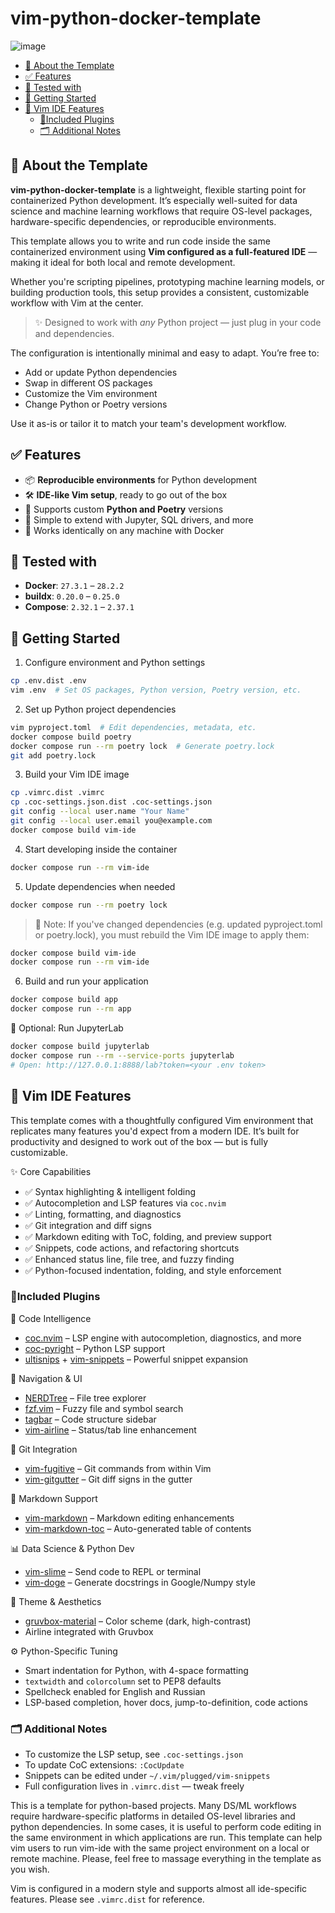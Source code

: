 # vim-python-docker-template

![image](https://github.com/user-attachments/assets/2846d6df-16de-4c24-b308-abb8534bd844)

<!-- vim-markdown-toc GFM -->

* [🧰 About the Template](#-about-the-template)
* [✅ Features](#-features)
* [🧪 Tested with](#-tested-with)
* [🚀 Getting Started](#-getting-started)
* [🧠 Vim IDE Features](#-vim-ide-features)
  * [🔌Included Plugins](#included-plugins)
  * [🗂 Additional Notes](#-additional-notes)

<!-- vim-markdown-toc -->

## 🧰 About the Template

**vim-python-docker-template** is a lightweight, flexible starting point for
containerized Python development. It’s especially well-suited for data science
and machine learning workflows that require OS-level packages,
hardware-specific dependencies, or reproducible environments.

This template allows you to write and run code inside the same containerized
environment using **Vim configured as a full-featured IDE** — making it ideal
for both local and remote development.

Whether you're scripting pipelines, prototyping machine learning models, or
building production tools, this setup provides a consistent, customizable
workflow with Vim at the center.

> ✨ Designed to work with *any* Python project — just plug in your code and
> dependencies.

The configuration is intentionally minimal and easy to adapt. You’re free to:
- Add or update Python dependencies
- Swap in different OS packages
- Customize the Vim environment
- Change Python or Poetry versions

Use it as-is or tailor it to match your team's development workflow.

## ✅ Features

- 📦 **Reproducible environments** for Python development
- 🛠 **IDE-like Vim setup**, ready to go out of the box
- 🐍 Supports custom **Python and Poetry** versions
- 🧩 Simple to extend with Jupyter, SQL drivers, and more
- 🔁 Works identically on any machine with Docker

## 🧪 Tested with

- **Docker**: `27.3.1` – `28.2.2`
- **buildx**: `0.20.0` – `0.25.0`
- **Compose**: `2.32.1` – `2.37.1`

## 🚀 Getting Started

1. Configure environment and Python settings

```bash
cp .env.dist .env
vim .env  # Set OS packages, Python version, Poetry version, etc.
```

2. Set up Python project dependencies

```bash
vim pyproject.toml  # Edit dependencies, metadata, etc.
docker compose build poetry
docker compose run --rm poetry lock  # Generate poetry.lock
git add poetry.lock
```

3. Build your Vim IDE image

```bash
cp .vimrc.dist .vimrc
cp .coc-settings.json.dist .coc-settings.json
git config --local user.name "Your Name"
git config --local user.email you@example.com
docker compose build vim-ide
```

4. Start developing inside the container

```bash
docker compose run --rm vim-ide
```

5. Update dependencies when needed

```bash
docker compose run --rm poetry lock
```

> 🔄 Note: If you've changed dependencies (e.g. updated pyproject.toml or
> poetry.lock), you must rebuild the Vim IDE image to apply them:

```bash
docker compose build vim-ide
docker compose run --rm vim-ide
```

6. Build and run your application

```bash
docker compose build app
docker compose run --rm app
```

📓 Optional: Run JupyterLab

```bash
docker compose build jupyterlab
docker compose run --rm --service-ports jupyterlab
# Open: http://127.0.0.1:8888/lab?token=<your .env token>
```

## 🧠 Vim IDE Features

This template comes with a thoughtfully configured Vim environment that
replicates many features you'd expect from a modern IDE. It’s built for
productivity and designed to work out of the box — but is fully customizable.

✨ Core Capabilities

- ✅ Syntax highlighting & intelligent folding
- ✅ Autocompletion and LSP features via `coc.nvim`
- ✅ Linting, formatting, and diagnostics
- ✅ Git integration and diff signs
- ✅ Markdown editing with ToC, folding, and preview support
- ✅ Snippets, code actions, and refactoring shortcuts
- ✅ Enhanced status line, file tree, and fuzzy finding
- ✅ Python-focused indentation, folding, and style enforcement

### 🔌Included Plugins

🧠 Code Intelligence

- [coc.nvim](https://github.com/neoclide/coc.nvim) – LSP engine with autocompletion, diagnostics, and more
- [coc-pyright](https://github.com/fannheyward/coc-pyright) – Python LSP support
- [ultisnips](https://github.com/SirVer/ultisnips) + [vim-snippets](https://github.com/honza/vim-snippets) – Powerful snippet expansion

📁 Navigation & UI

- [NERDTree](https://github.com/preservim/nerdtree) – File tree explorer
- [fzf.vim](https://github.com/junegunn/fzf.vim) – Fuzzy file and symbol search
- [tagbar](https://github.com/preservim/tagbar) – Code structure sidebar
- [vim-airline](https://github.com/vim-airline/vim-airline) – Status/tab line enhancement

🔄 Git Integration

- [vim-fugitive](https://github.com/tpope/vim-fugitive) – Git commands from within Vim
- [vim-gitgutter](https://github.com/airblade/vim-gitgutter) – Git diff signs in the gutter

📝 Markdown Support

- [vim-markdown](https://github.com/plasticboy/vim-markdown) – Markdown editing enhancements
- [vim-markdown-toc](https://github.com/mzlogin/vim-markdown-toc) – Auto-generated table of contents

📊 Data Science & Python Dev

- [vim-slime](https://github.com/jpalardy/vim-slime) – Send code to REPL or terminal
- [vim-doge](https://github.com/kkoomen/vim-doge) – Generate docstrings in Google/Numpy style

🎨 Theme & Aesthetics

- [gruvbox-material](https://github.com/sainnhe/gruvbox-material) – Color scheme (dark, high-contrast)
- Airline integrated with Gruvbox

⚙️ Python-Specific Tuning

- Smart indentation for Python, with 4-space formatting
- `textwidth` and `colorcolumn` set to PEP8 defaults
- Spellcheck enabled for English and Russian
- LSP-based completion, hover docs, jump-to-definition, code actions

### 🗂 Additional Notes

- To customize the LSP setup, see `.coc-settings.json`
- To update CoC extensions: `:CocUpdate`
- Snippets can be edited under `~/.vim/plugged/vim-snippets`
- Full configuration lives in `.vimrc.dist` — tweak freely

This is a template for python-based projects. Many DS/ML workflows require
hardware-specific platforms in detailed OS-level libraries and python
dependencies. In some cases, it is useful to perform code editing in the same
environment in which applications are run. This template can help vim users to
run vim-ide with the same project environment on a local or remote machine.
Please, feel free to massage everything in the template as you wish.

Vim is configured in a modern style and supports almost all ide-specific
features. Please see `.vimrc.dist` for reference.
